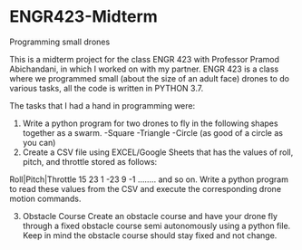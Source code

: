 # ENGR423-Midterm
Programming small drones


This is a midterm project for the class ENGR 423 with Professor Pramod Abichandani, in which I worked on with my partner.
ENGR 423 is a class where we programmed small (about the size of an adult face) drones to do various tasks, all the code is written in PYTHON 3.7.

The tasks that I had a hand in programming were:

1. Write a python program for two drones to fly in the following shapes together as a swarm.
  -Square
  -Triangle
  -Circle (as good of a circle as you can)
2. Create a CSV file using EXCEL/Google Sheets that has the values of roll, pitch, and throttle stored as follows:

Roll|Pitch|Throttle
15    23    1
-23   9     -1
........ and so on.
Write a python program to read these values from the CSV and execute the corresponding drone motion commands.

3. Obstacle Course
Create an obstacle course and have your drone fly through a fixed obstacle course semi autonomously using a python file. 
Keep in mind the obstacle course should stay fixed and not change.

